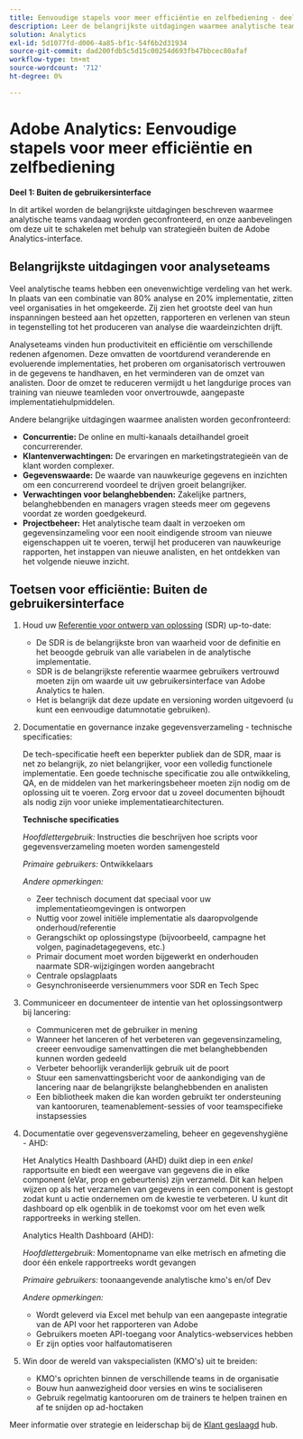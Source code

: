 ```yaml
---
title: Eenvoudige stapels voor meer efficiëntie en zelfbediening - deel 1
description: Leer de belangrijkste uitdagingen waarmee analytische teams vandaag worden geconfronteerd, en onze aanbevelingen om hen te overwinnen die strategieën buiten Adobe Analytics UI gebruiken.
solution: Analytics
exl-id: 5d1077fd-d006-4a85-bf1c-54f6b2d31934
source-git-commit: dad200fdb5c5d15c00254d693fb47bbcec80afaf
workflow-type: tm+mt
source-wordcount: '712'
ht-degree: 0%

---
```


# Adobe Analytics: Eenvoudige stapels voor meer efficiëntie en zelfbediening

**Deel 1: Buiten de gebruikersinterface**

In dit artikel worden de belangrijkste uitdagingen beschreven waarmee analytische teams vandaag worden geconfronteerd, en onze aanbevelingen om deze uit te schakelen met behulp van strategieën buiten de Adobe Analytics-interface.

## Belangrijkste uitdagingen voor analyseteams

Veel analytische teams hebben een onevenwichtige verdeling van het werk. In plaats van een combinatie van 80% analyse en 20% implementatie, zitten veel organisaties in het omgekeerde. Zij zien het grootste deel van hun inspanningen besteed aan het opzetten, rapporteren en verlenen van steun in tegenstelling tot het produceren van analyse die waardeinzichten drijft.

Analyseteams vinden hun productiviteit en efficiëntie om verschillende redenen afgenomen. Deze omvatten de voortdurend veranderende en evoluerende implementaties, het proberen om organisatorisch vertrouwen in de gegevens te handhaven, en het verminderen van de omzet van analisten. Door de omzet te reduceren vermijdt u het langdurige proces van training van nieuwe teamleden voor onvertrouwde, aangepaste implementatiehulpmiddelen.

Andere belangrijke uitdagingen waarmee analisten worden geconfronteerd:

* **Concurrentie:** De online en multi-kanaals detailhandel groeit concurrerender.
* **Klantenverwachtingen:** De ervaringen en marketingstrategieën van de klant worden complexer.
* **Gegevenswaarde:** De waarde van nauwkeurige gegevens en inzichten om een concurrerend voordeel te drijven groeit belangrijker.
* **Verwachtingen voor belanghebbenden:** Zakelijke partners, belanghebbenden en managers vragen steeds meer om gegevens voordat ze worden goedgekeurd.
* **Projectbeheer:** Het analytische team daalt in verzoeken om gegevensinzameling voor een nooit eindigende stroom van nieuwe eigenschappen uit te voeren, terwijl het produceren van nauwkeurige rapporten, het instappen van nieuwe analisten, en het ontdekken van het volgende nieuwe inzicht.

## Toetsen voor efficiëntie: Buiten de gebruikersinterface

1. Houd uw [Referentie voor ontwerp van oplossing](/help/implementation/implementation-basics/creating-and-maintaining-an-sdr.md) (SDR) up-to-date:

   * De SDR is de belangrijkste bron van waarheid voor de definitie en het beoogde gebruik van alle variabelen in de analytische implementatie.
   * SDR is de belangrijkste referentie waarmee gebruikers vertrouwd moeten zijn om waarde uit uw gebruikersinterface van Adobe Analytics te halen.
   * Het is belangrijk dat deze update en versioning worden uitgevoerd (u kunt een eenvoudige datumnotatie gebruiken).

1. Documentatie en governance inzake gegevensverzameling - technische specificaties:

   De tech-specificatie heeft een beperkter publiek dan de SDR, maar is net zo belangrijk, zo niet belangrijker, voor een volledig functionele implementatie. Een goede technische specificatie zou alle ontwikkeling, QA, en de middelen van het markeringsbeheer moeten zijn nodig om de oplossing uit te voeren. Zorg ervoor dat u zoveel documenten bijhoudt als nodig zijn voor unieke implementatiearchitecturen.

   **Technische specificaties**

   _Hoofdlettergebruik:_ Instructies die beschrijven hoe scripts voor gegevensverzameling moeten worden samengesteld

   _Primaire gebruikers:_ Ontwikkelaars

   _Andere opmerkingen:_

   * Zeer technisch document dat speciaal voor uw implementatieomgevingen is ontworpen
   * Nuttig voor zowel initiële implementatie als daaropvolgende onderhoud/referentie
   * Gerangschikt op oplossingstype (bijvoorbeeld, campagne het volgen, paginadetagegevens, etc.)
   * Primair document moet worden bijgewerkt en onderhouden naarmate SDR-wijzigingen worden aangebracht
   * Centrale opslagplaats
   * Gesynchroniseerde versienummers voor SDR en Tech Spec

1. Communiceer en documenteer de intentie van het oplossingsontwerp bij lancering:

   * Communiceren met de gebruiker in mening
   * Wanneer het lanceren of het verbeteren van gegevensinzameling, creeer eenvoudige samenvattingen die met belanghebbenden kunnen worden gedeeld
   * Verbeter behoorlijk veranderlijk gebruik uit de poort
   * Stuur een samenvattingsbericht voor de aankondiging van de lancering naar de belangrijkste belanghebbenden en analisten
   * Een bibliotheek maken die kan worden gebruikt ter ondersteuning van kantooruren, teamenablement-sessies of voor teamspecifieke instapsessies

1. Documentatie over gegevensverzameling, beheer en gegevenshygiëne - AHD:

   Het Analytics Health Dashboard (AHD) duikt diep in een _enkel_ rapportsuite en biedt een weergave van gegevens die in elke component (eVar, prop en gebeurtenis) zijn verzameld. Dit kan helpen wijzen op als het verzamelen van gegevens in een component is gestopt zodat kunt u actie ondernemen om de kwestie te verbeteren. U kunt dit dashboard op elk ogenblik in de toekomst voor om het even welk rapportreeks in werking stellen.

   Analytics Health Dashboard (AHD):

   _Hoofdlettergebruik:_ Momentopname van elke metrisch en afmeting die door één enkele rapportreeks wordt gevangen

   _Primaire gebruikers:_ toonaangevende analytische kmo&#39;s en/of Dev

   _Andere opmerkingen:_
   * Wordt geleverd via Excel met behulp van een aangepaste integratie van de API voor het rapporteren van Adobe
   * Gebruikers moeten API-toegang voor Analytics-webservices hebben
   * Er zijn opties voor halfautomatiseren

1. Win door de wereld van vakspecialisten (KMO&#39;s) uit te breiden:

   * KMO&#39;s oprichten binnen de verschillende teams in de organisatie
   * Bouw hun aanwezigheid door versies en wins te socialiseren
   * Gebruik regelmatig kantooruren om de trainers te helpen trainen en af te snijden op ad-hoctaken

Meer informatie over strategie en leiderschap bij de [Klant geslaagd](https://experienceleague.corp.adobe.com/docs/customer-success/customer-success/overview.html) hub.
